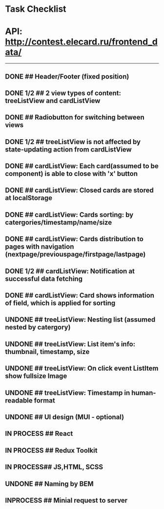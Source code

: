 # Task Checklist
# API: http://contest.elecard.ru/frontend_data/
-----------------------------------
## DONE ## Header/Footer (fixed position)
## DONE 1/2 ## 2 view types of content: treeListView and cardListView
## DONE ## Radiobutton for switching between views
## DONE 1/2 ## treeListView is not affected by state-updating action from cardListView

## DONE ## cardListView: Each card(assumed to be component) is able to close with 'x' button
## DONE ## cardListView: Closed cards are stored at localStorage 
## DONE ## cardListView: Cards sorting: by catergories/timestamp/name/size
## DONE ## cardListView: Cards distribution to pages with navigation (nextpage/previouspage/firstpage/lastpage) 
## DONE 1/2 ## cardListView: Notification at successful data fetching 
## DONE ## cardListView: Card shows information of field, which is applied for sorting

## UNDONE ## treeListView: Nesting list (assumed nested by catergory)
## UNDONE ## treeListView: List item's info: thumbnail, timestamp, size
## UNDONE ## treeListView: On click event ListItem show fullsize Image
## UNDONE ## treeListView: Timestamp in human-readable format

## UNDONE ## UI design (MUI - optional)
## IN PROCESS ## React
## IN PROCESS ## Redux Toolkit
## IN PROCESS## JS,HTML, SCSS
## UNDONE ## Naming by BEM
## INPROCESS ## Minial request to server





